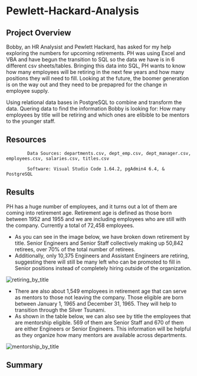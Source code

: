 # Pewlett-Hackard-Analysis
## Project Overview
Bobby, an HR Analysist and Pewlett Hackard, has asked for my help exploring the numbers for upcoming retirements. PH was using Excel and VBA and have begun the transition to SQL so the data we have is in 6 different csv sheets/tables. Bringing this data into SQL, PH wants to know how many employees will be retiring in the next few years and how many positions they will need to fill. Looking at the future, the boomer generation is on the way out and they need to be prepapred for the change in employee supply.

Using relational data bases in PostgreSQL to combine and transform the data. Quering data to find the information Bobby is looking for: How many employees by title will be retiring and which ones are elibible to be mentors to the younger staff.

## Resources
            Data Sources: departments.csv, dept_emp.csv, dept_manager.csv, employees.csv, salaries.csv, titles.csv
            
            Software: Visual Studio Code 1.64.2, pgAdmin4 6.4, & PostgreSQL
## Results
PH has a huge number of employees, and it turns out a lot of them are coming into retirement age. Retirement age is defined as those born between 1952 and 1955 and we are including employees who are still with the company. Currently a total of 72,458 employees.

- As you can see in the image below, we have broken down retirement by title. Senior Engineers and Senior Staff collectively making up 50,842 retirees, over 70% of the total number of retirees.
- Additionally, only 10,375 Engineers and Assistant Engineers are retiring, suggesting there will still be many left who can be promoted to fill in Senior positions instead of completely hiring outside of the organization.

![retiring_by_title](https://user-images.githubusercontent.com/96352625/154891325-a05b18f0-8ca6-459f-8a73-114d90b73e44.png)

- There are also about 1,549 employees in retirement age that can serve as mentors to those not leaving the company. Those eligible are born between January 1, 1965 and December 31, 1965. They will help to transition through the Silver Tsunami.
- As shown in the table below, we can also see by title the employees that are mentorship eligible. 569 of them are Senior Staff and 670 of them are either Engineers or Senior Engineers. This information will be helpful as they organize how many mentors are available across departments.

![mentorship_by_title](https://user-images.githubusercontent.com/96352625/154893424-235b8617-8ce3-44fe-90fa-70d379522991.png)

## Summary
